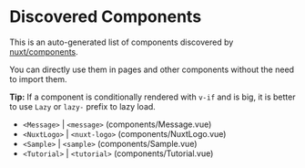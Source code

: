 # Discovered Components

This is an auto-generated list of components discovered by [nuxt/components](https://github.com/nuxt/components).

You can directly use them in pages and other components without the need to import them.

**Tip:** If a component is conditionally rendered with `v-if` and is big, it is better to use `Lazy` or `lazy-` prefix to lazy load.

- `<Message>` | `<message>` (components/Message.vue)
- `<NuxtLogo>` | `<nuxt-logo>` (components/NuxtLogo.vue)
- `<Sample>` | `<sample>` (components/Sample.vue)
- `<Tutorial>` | `<tutorial>` (components/Tutorial.vue)
